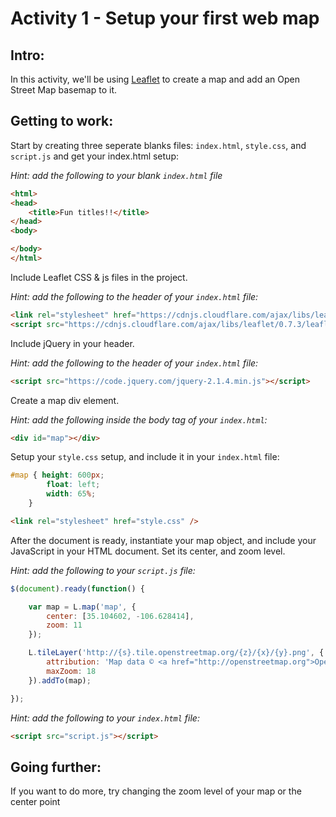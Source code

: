 <h1>Activity 1 - Setup your first web map</h1>

<h2>Intro:</h2>

In this activity, we'll be using <a href="http://leafletjs.com/">Leaflet</a> to create a map and add an Open Street Map basemap to it.

<h2>Getting to work:</h2>

Start by creating three seperate blanks files: `index.html`, `style.css`, and `script.js` and get your index.html setup:

*Hint: add the following to your blank `index.html` file*

```html
<html>
<head>
	<title>Fun titles!!</title>
</head>
<body>

</body>
</html>

```


Include Leaflet CSS & js files in the project.

*Hint: add the following to the header of your `index.html` file:*

```html
<link rel="stylesheet" href="https://cdnjs.cloudflare.com/ajax/libs/leaflet/0.7.3/leaflet.css" />
<script src="https://cdnjs.cloudflare.com/ajax/libs/leaflet/0.7.3/leaflet.js"></script>
```

Include jQuery in your header.

*Hint: add the following to the header of your `index.html` file:*

```html
<script src="https://code.jquery.com/jquery-2.1.4.min.js"></script>
```

Create a map div element.

*Hint: add the following inside the body tag of your `index.html`:*

```html
<div id="map"></div>
```

Setup your `style.css` setup, and include it in your `index.html` file:

```css
#map { height: 600px; 
        float: left;
        width: 65%;    
    }
```

```html
<link rel="stylesheet" href="style.css" />
```

After the document is ready, instantiate your map object, and include your JavaScript in your HTML document.  Set its center, and zoom level.

*Hint: add the following to your `script.js` file:*

```javascript
$(document).ready(function() {

	var map = L.map('map', {
        center: [35.104602, -106.628414],
        zoom: 11
    });

	L.tileLayer('http://{s}.tile.openstreetmap.org/{z}/{x}/{y}.png', {
	    attribution: 'Map data © <a href="http://openstreetmap.org">OpenStreetMap</a>',
	    maxZoom: 18
	}).addTo(map);

});
```

*Hint: add the following to your `index.html` file:*

```html
<script src="script.js"></script>
```

<h2>Going further:</h2>
If you want to do more, try changing the zoom level of your map or the center point
